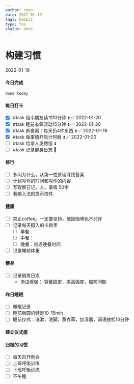 ```yaml
---
author: ryan
date: 2022-01-19
tags: habbit
type: foo
status: done
---
```


# 构建习惯

2022-01-19

#### 今日完成
```tasks
done today
```

#### 每日打卡
- [x] #task 给小朋友读书10分钟 ⏫ ✅ 2022-01-20
- [x] #task 睡前有氧活动15分钟 ⏫ ✅ 2022-01-20
- [x] #task 断舍离：每天仍4件东西 ⏫ ✅ 2022-01-19
- [x] #task 做事情开启计时器 ⏫ ✅ 2022-01-20
- [ ] #task 给家人发微信 ⏫
- [ ] #task 记录健身日志 🔼

#### 修行

- [ ] 多问为什么，从第一性原理寻找答案
- [ ] 计划写作的时间和写作的内容
- [ ] 写观察日记，人，事情 50字
- [ ] 看输入法的提示控件

#### 健康
- [ ] 禁止coffee。一定要坚持，低因咖啡也不允许
- [ ] 记录每天摄入的卡路里
    - [ ] 早餐:  
    - [ ] 中餐：
    - [ ] 晚餐：推迟晚餐时间

- [ ] 记录睡前体重

#### 健身
- [ ] 记录锻炼日志
	- 渐进增强： 容量固定，提高强度，缩短间歇

#### 昨日睡眠
- [ ] 睡眠记录
- [ ] 睡前椭圆机健走10-15min
- [ ] 睡前仪式：洗漱，洗脚，薰衣草，加湿器，词语放松10分钟

#### 建立仪式感


#### 归档的习惯

- [ ] 每天召开例会
- [ ] 上班呼吸训练
- [ ] 下班呼吸训练
- [ ] 不午睡